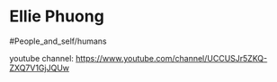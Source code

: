 # Ellie Phuong

#People_and_self/humans

youtube channel: https://www.youtube.com/channel/UCCUSJr5ZKQ-ZXQ7V1GjJQUw
